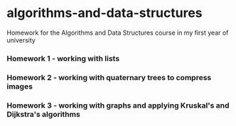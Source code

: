 # algorithms-and-data-structures
Homework for the Algorithms and Data Structures course in my first year of university

### Homework 1 - working with lists
### Homework 2 - working with quaternary trees to compress images
### Homework 3 - working with graphs and applying Kruskal's and Dijkstra's algorithms
